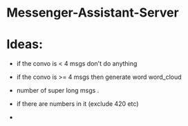 # Messenger-Assistant-Server


# Ideas:
 - if the convo is < 4 msgs don't do anything
 - if the convo is >= 4 msgs then generate word word_cloud


 - number of super long msgs . 
 - if there are numbers in it (exclude 420 etc)
 -